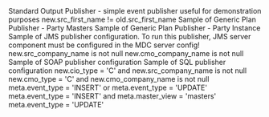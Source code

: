 <?xml version='1.0' encoding='UTF-8'?>
<eventHandler>
	<handlers>
		<handler desc="Capture Data Changes" persistenceDir="../storage/eventHandler" name="" enable="true" elemId="26373348" class="EventHandlerAsync">
			<publishers>
				<stdOutPublisher enable="true" elemId="26380561">
					<description>Standard Output Publisher - simple event publisher useful for demonstration purposes</description>
					<transformers>
						<simpleXmlTransformer includeOldValues="true" indent="true" name="Simple transformation of data change events into XML format" elemId="26380562"/>
					</transformers>
					<advanced>
						<filteringPublisher filter="false">
							<expression></expression>
							<filteredEntities>
								<entity name="party (instance)" elemId="26385822">
									<expression>new.src_first_name != old.src_first_name</expression>
								</entity>
							</filteredEntities>
						</filteringPublisher>
						<retryingPublisher maxRetries="30" consecutiveSuccess="10" retryDelay="20" retry="false" globalRetries="5"/>
					</advanced>
				</stdOutPublisher>
				<eventPlanPublisher enable="false" elemId="12459" layerName="masters" suffix="">
					<description>Sample of Generic Plan Publisher - Party Masters</description>
					<planAdvancedSettings>
						<planFilteringPublisher filter="false">
							<expression></expression>
						</planFilteringPublisher>
						<retryingPublisher maxRetries="30" consecutiveSuccess="10" retryDelay="20" retry="false" globalRetries="5"/>
					</planAdvancedSettings>
					<entityName allColumns="false" entity="party"/>
					<columnsMeta>
						<columnMeta name="meta_id" elemId="13009"/>
						<columnMeta name="meta_event_type" elemId="13010"/>
						<columnMeta name="meta_entity" elemId="13011"/>
						<columnMeta name="meta_layer" elemId="13012"/>
						<columnMeta name="meta_master_view" elemId="13013"/>
						<columnMeta name="meta_origin" elemId="13014"/>
						<columnMeta name="meta_source_system" elemId="13015"/>
						<columnMeta name="meta_activation_date" elemId="13016"/>
						<columnMeta name="meta_creation_date" elemId="13017"/>
						<columnMeta name="meta_deactivation_date" elemId="13018"/>
						<columnMeta name="meta_deletion_date" elemId="13019"/>
						<columnMeta name="meta_last_update_date" elemId="13020"/>
						<columnMeta name="meta_last_source_update_date" elemId="13021"/>
						<columnMeta name="meta_activation_tid" elemId="13022"/>
						<columnMeta name="meta_creation_tid" elemId="13023"/>
						<columnMeta name="meta_deactivation_tid" elemId="13024"/>
						<columnMeta name="meta_deletion_tid" elemId="13025"/>
						<columnMeta name="meta_last_update_tid" elemId="13026"/>
						<columnMeta name="meta_last_source_update_tid" elemId="13027"/>
					</columnsMeta>
					<columns>
						<column old="true" new="true" name="eng_active" elemId="12990"/>
						<column old="true" new="true" name="eng_last_update_date" elemId="12991"/>
						<column old="true" new="true" name="eng_creation_date" elemId="12992"/>
						<column old="true" new="true" name="eng_deletion_date" elemId="12993"/>
						<column old="true" new="true" name="eng_activation_date" elemId="12994"/>
						<column old="true" new="true" name="eng_deactivation_date" elemId="12995"/>
						<column old="true" new="true" name="cmo_type" elemId="12996"/>
						<column old="true" new="true" name="cmo_first_name" elemId="12997"/>
						<column old="true" new="true" name="cmo_last_name" elemId="12998"/>
						<column old="true" new="true" name="cmo_gender" elemId="12999"/>
						<column old="true" new="true" name="cmo_birth_date" elemId="13000"/>
						<column old="true" new="true" name="cmo_sin" elemId="13001"/>
						<column old="true" new="true" name="cmo_company_name" elemId="13002"/>
						<column old="true" new="true" name="cmo_business_number" elemId="13003"/>
						<column old="true" new="true" name="cmo_established_date" elemId="13004"/>
						<column old="true" new="true" name="cmo_legal_form" elemId="13005"/>
						<column old="true" new="true" name="dq_indicator" elemId="13007"/>
						<column old="true" new="true" name="dq_indicator_name" elemId="13008"/>
					</columns>
				</eventPlanPublisher>
				<eventPlanPublisher enable="false" elemId="158703" layerName="instance" suffix="">
					<description>Sample of Generic Plan Publisher - Party Instance</description>
					<planAdvancedSettings>
						<planFilteringPublisher filter="false">
							<expression></expression>
						</planFilteringPublisher>
						<retryingPublisher maxRetries="30" consecutiveSuccess="10" retryDelay="20" retry="false" globalRetries="5"/>
					</planAdvancedSettings>
					<entityName allColumns="true" entity="party"/>
					<columnsMeta/>
					<columns/>
				</eventPlanPublisher>
				<jmsPublisher enable="false" elemId="26380846" contentType="text/plain" connectionName="esbEvents" destination="dynamicQueues/esb.event.queue">
					<description>Sample of JMS publisher configuration.
To run this publisher, JMS server component must be configured in the MDC server config!</description>
					<transformers>
						<expressionTemplateTransformer name="Sample tamplate for Party Instance" elemId="26380847" entityName="party (instance)">
							<template>Instance party src_company_name changed from ${toString(old.src_company_name)} to ${toString(new.src_company_name)}. ID: ${toString(meta.id)} Change type: ${meta.event_type}</template>
						</expressionTemplateTransformer>
						<expressionTemplateTransformer name="Sample tamplate for Party Master" elemId="26380848" entityName="party (masters)">
							<template>Attribute cmo_company_name changed from  ${old.cmo_company_name} to  ${new.cmo_company_name}. ID: ${toString(meta.id)} Change type: ${meta.event_type}</template>
						</expressionTemplateTransformer>
					</transformers>
					<headers/>
					<advanced>
						<filteringPublisher filter="true">
							<expression></expression>
							<filteredEntities>
								<entity name="party (instance)" elemId="23706237">
									<expression>new.src_company_name is not null</expression>
								</entity>
								<entity name="party (masters)" elemId="23707268">
									<expression>new.cmo_company_name is not null</expression>
								</entity>
							</filteredEntities>
						</filteringPublisher>
						<retryingPublisher maxRetries="30" consecutiveSuccess="10" retryDelay="20" retry="false" globalRetries="5"/>
					</advanced>
				</jmsPublisher>
				<httpSoapPublisher urlResourceName="soapPublisher" soapAction="SOAP_ACTION" encoding="UTF-8" enable="false" elemId="26381426" soapVersion="SOAP_1_1" delay="0" timeout="5000">
					<description>Sample of SOAP publisher configuration</description>
					<advanced>
						<filteringPublisher filter="false">
							<expression></expression>
							<filteredEntities/>
						</filteringPublisher>
						<retryingPublisher maxRetries="30" consecutiveSuccess="10" retryDelay="20" retry="false" globalRetries="5"/>
					</advanced>
					<transformers>
						<expressionTemplateTransformer name="XML output" elemId="26381427" entityName="party (instance)">
							<template>&lt;![CDATA[&lt;soapenv:Envelope xmlns:soapenv=&quot;http://schemas.xmlsoap.org/soap/envelope/&quot; xmlns:sam=&quot;http://www.example.org/sample/&quot;&gt;
&lt;soapenv:Header/&gt;
&lt;soapenv:Body&gt;
	&lt;sam:test&gt;
		&lt;text&gt;XML content&lt;/text&gt;
	&lt;/sam:test&gt;
&lt;/soapenv:Body&gt;
&lt;/soapenv:Envelope&gt; ]]&gt;</template>
						</expressionTemplateTransformer>
					</transformers>
				</httpSoapPublisher>
				<eventSqlPublisher dataSource="esb_db" enable="false" elemId="26381711">
					<description>Sample of SQL publisher configuration</description>
					<sqlTemplates>
						<template name="party (instance)" elemId="26381713">
							<template>insert into PARTY (SOURCE_ID, N_SRC_COMP_NAME, O_SRC_COMP_NAME) values (${new.source_id}, ${new.src_company_name}, ${old.src_company_name})</template>
						</template>
						<template name="party (masters)" elemId="26381712">
							<template>insert into PARTY_MAS (N_CMO_COMP_NAME, O_CMO_COMP_NAME) values (${new.cmo_company_name}, ${old.cmo_company_name})</template>
						</template>
					</sqlTemplates>
					<advanced>
						<filteringPublisher filter="true">
							<expression></expression>
							<filteredEntities>
								<entity name="party (instance)" elemId="23689318">
									<expression>new.cio_type = &#39;C&#39; and new.src_company_name is not null</expression>
								</entity>
								<entity name="party (masters)" elemId="23691255">
									<expression>new.cmo_type = &#39;C&#39; and new.cmo_company_name is not null</expression>
								</entity>
							</filteredEntities>
						</filteringPublisher>
						<retryingPublisher maxRetries="30" consecutiveSuccess="10" retryDelay="20" retry="false" globalRetries="5"/>
					</advanced>
				</eventSqlPublisher>
			</publishers>
			<filter>
				<expression>meta.event_type = &#39;INSERT&#39; or meta.event_type = &#39;UPDATE&#39;</expression>
				<entities>
					<entity name="party (instance)" elemId="23699621">
						<expression></expression>
					</entity>
					<entity name="party (masters)" elemId="1906">
						<expression>meta.event_type = &#39;INSERT&#39; and meta.master_view = &#39;masters&#39;</expression>
					</entity>
					<entity name="contact (masters)" elemId="26379710">
						<expression>meta.event_type = &#39;UPDATE&#39;</expression>
					</entity>
				</entities>
			</filter>
		</handler>
	</handlers>
</eventHandler>